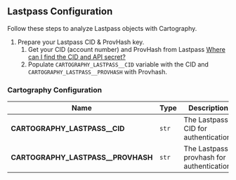## Lastpass Configuration

Follow these steps to analyze Lastpass objects with Cartography.

1. Prepare your Lastpass CID & ProvHash key.
    1. Get your CID (account number) and ProvHash from Lastpass [Where can I find the CID and API secret?](https://support.lastpass.com/help/where-can-i-find-the-cid-and-api-secret)
    1. Populate `CARTOGRAPHY_LASTPASS__CID` variable with the CID and `CARTOGRAPHY_LASTPASS__PROVHASH` with Provhash.

### Cartography Configuration

| **Name** | **Type** | **Description** |
|----------|----------|-----------------|
| **CARTOGRAPHY_LASTPASS__CID** | `str` | The Lastpass CID for authentication. |
| **CARTOGRAPHY_LASTPASS__PROVHASH** | `str` | The Lastpass provhash for authentication. |
